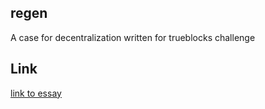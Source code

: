 ## regen
A case for decentralization written for trueblocks challenge

## Link
[link to essay](https://drive.google.com/file/d/1A7QgpVanjjRS52dwkZVypf0Y66od2oXv/view?usp=sharing)

